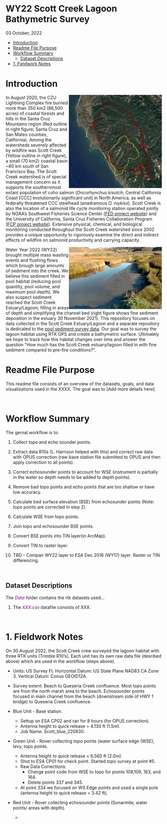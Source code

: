 WY22 Scott Creek Lagoon Bathymetric Survey
================
03 October, 2022

-   <a href="#introduction" id="toc-introduction">Introduction</a>
-   <a href="#readme-file-purpose" id="toc-readme-file-purpose">Readme File
    Purpose</a>
-   <a href="#workflow-summary" id="toc-workflow-summary">Workflow
    Summary</a>
    -   <a href="#dataset-descriptions" id="toc-dataset-descriptions">Dataset
        Descriptions</a>
-   <a href="#1-fieldwork-notes" id="toc-1-fieldwork-notes">1. Fieldwork
    Notes</a>

<!-- README.md is generated from README.Rmd. Please edit that file -->

# Introduction

<img align="Right" width="300" height="300" src="Figures/CZU_perim_SCWatershed_crop_20210426.jpg">

In August 2020, the CZU Lightning Complex fire burned more than 350 km2
(86,500 acres) of coastal forests and hills in the Santa Cruz Mountains
region (Red outline in right figure; Santa Cruz and San Mateo counties,
California). Among the watersheds severely affected by wildfire was
Scott Creek (Yellow outline in right figure), a small (70 km2) coastal
basin \~80 km south of San Francisco Bay. The Scott Creek watershed is
of special management concern as it supports the southernmost extant
population of coho salmon (*Oncorhynchus kisutch*; Central California
Coast \[CCC\] evolutionarily significant unit) in North America, as well
as federally threatened CCC steelhead (anadramous *O. mykiss*). Scott
Creek is also the location of a salmonid life cycle monitoring station
operated jointly by NOAA’s Southwest Fisheries Science Center ([FED
project
website](https://www.fisheries.noaa.gov/west-coast/science-data/landscape-and-seascape-ecology-research-california-salmon))
and the University of California, Santa Cruz Fisheries Collaboration
Program ([FCP project
website](https://fisheries.ucsc.edu/research-teams/scott-creek/)).
Extensive physical, chemical, and biological monitoring conducted
throughout the Scott Creek watershed since 2002 provides a unique
opportunity to rigorously examine the direct and indirect effects of
wildfire on salmonid productivity and carrying capacity.

<img align="Right" width="300" height="200" src="Figures/Lagoon_lookingUS_20211130.jpg">

Water Year 2022 (WY22) brought multiple mass wasting events and flushing
flows which brough large amounts of sediment into the creek. We believe
this sediment filled in pool habitat (reducing pool quantity, pool
volume, and maximum pool depth). We also suspect sediment reached the
Scott Creek Estuary/Lagoon; filling in areas of depth and simplifying
the channel bed (right figure shows fine sediment deposition in the
estuary 30 November 2021). This repository focuses on data collected in
the Scott Creek Estuary/Lagoon and a separate repository is dedicated to
the [pool sediment survey
data](https://drive.google.com/drive/u/1/folders/1GPUKNrafZbOOjcCcR4sZtiPQt50azaap).
Our goal was to survey the lagoon habitat using RTK GPS and create a
bathymetric surface. Ultimately we hope to track how this habitat
changes over time and answer the question “How much has the Scott Creek
estuary/lagoon filled in with fine sediment compared to pre-fire
conditions?”.

# Readme File Purpose

This readme file consists of an overview of the datasets, goals, and
data visualizations used in the XXXX. The goal was to \[Add more details
here\].

<br>

# Workflow Summary

The gernal workflow is to:

1.  Collect topo and echo sounder points.

2.  Extract data R10s (L. Harrison helped with this) and correct raw
    data with OPUS correction (raw base station file submitted to OPUS
    and then apply correction to all points).

3.  Correct echosounder points to account for WSE (instrument is
    partially in the water so depth needs to be added to depth points).

4.  Remove bad topo points and echo points that are too shallow or have
    low accuracy.

5.  Calculate bed surface elevation (BSE) from echosunder points (Note:
    topo points are corrected in step 2).

6.  Calculate WSE from topo points.

7.  Join topo and echosounder BSE points.

8.  Convert BSE points into TIN layer(in ArcMap).

9.  Convert TIN to raster layer.

10. TBD - Compair WY22 layer to ESA Dec 2016 (WY17) layer. Raster or TIN
    differencing.

<br>

## Dataset Descriptions

The <span style="color:purple">*Data*</span> folder contains the rtk
datasets used…

1.  The <span style="color:purple">*XXX.csv*</span> datafile consists of
    XXX.

<br>

# 1. Fieldwork Notes

On 30 August 2022, the Scott Creek crew surveyed the lagoon habitat with
three RTK units (Trimble R10’s). Each unit has its own raw data file
(desribed above) which are used in the workflow (steps above).

-   Units: US Survey Ft. Horizontal Datum: US State Plane NAD83 CA
    Zone 3. Vertical Datum: Conus GEOID12A.

-   Survey extent: Beach to Queseria Creek confluence. Most topo points
    are from the north marsh area to the beach. Echosounder points
    focused in main channel from the beach (downstream side of HWY 1
    bridge) to Queseria Creek confluence.

-   Blue Unit - Base station.

    -   Settup on ESA CP02 and ran for 8 hours (for OPUS correction).
    -   Antenna height to quick release = 4.130 ft (1.5m).
    -   Job Name: Scott_blue_220830.

-   Green Unit - Rover collecting topo points (water surface edge (WSE),
    levy, topo points.

    -   Antenna height to quick release = 6.560 ft (2.0m).
    -   Shot to ESA CP01 for check point. Started topo survey at point
        \#5.
    -   Raw Data Corrections:
        -   Change point code from WSE to topo for points 108,109, 163,
            and 164.
        -   Delete points 337 and 345.
    -   At point 334 we focused on WS Edge points and used a single pole
        (antenna height to quick release = 3.42 ft).

-   Red Unit - Rover collecting echosounder points (Sonarmite; water
    points/ areas with depth).

    -   

